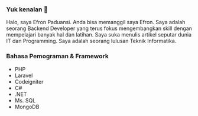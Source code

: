 ### Yuk kenalan 👋

Halo, saya Efron Paduansi. Anda bisa memanggil saya Efron. Saya adalah seorang Backend Developer yang terus fokus mengembangkan skill dengan mempelajari banyak hal dan latihan. Saya suka menulis artikel seputar dunia IT dan Programming. Saya adalah seorang lulusan Teknik Informatika.

### Bahasa Pemograman & Framework

- PHP
- Laravel
- Codeigniter
- C#
- .NET
- Ms. SQL
- MongoDB
